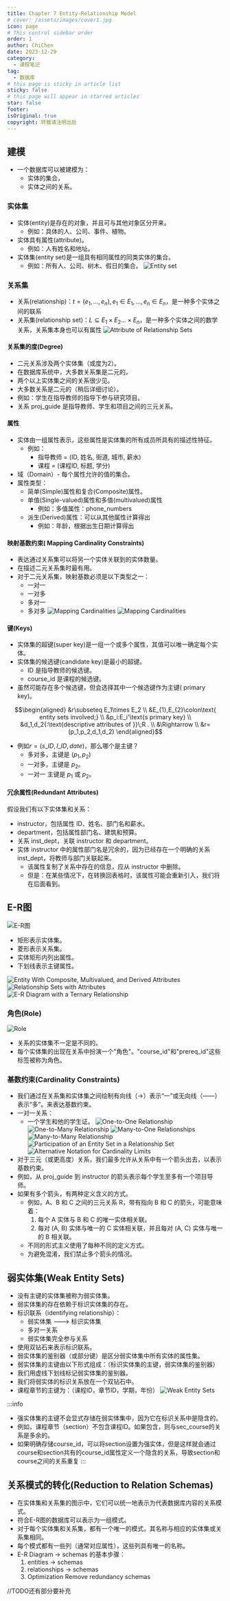 ```yaml
---
title: Chapter 7 Entity-Relationship Model
# cover: /assets/images/cover1.jpg
icon: page
# This control sidebar order
order: 1
author: ChiChen
date: 2023-12-29
category:
  - 课程笔记
tag:
  - 数据库
# this page is sticky in article list
sticky: false
# this page will appear in starred articles
star: false
footer: 
isOriginal: true
copyright: 转载请注明出处
---
```


## 建模

- 一个数据库可以被建模为：
  - 实体的集合，
  - 实体之间的关系。

### 实体集

- 实体(entity)是存在的对象，并且可与其他对象区分开来。
  - 例如：具体的人、公司、事件、植物。
- 实体具有属性(attribute)。
  - 例如：人有姓名和地址。
- 实体集(entity set)是一组具有相同属性的同类实体的集合。
  - 例如：所有人、公司、树木、假日的集合。
![Entity set](<images/Chapter7 Entity-Relationship Model/image.png>)

### 关系集

- 关系(relationship)：$t=(e_1,\ldots,e_n),e_1\in E_1,\ldots,e_n\in E_n$，是一种多个实体之间的联系
- 关系集(relationship set)：$L\subseteq E_1\times E_2\ldots \times E_n$，是一种多个实体之间的数学关系，关系集本身也可以有属性
![Attribute of  Relationship Sets](<images/Chapter7 Entity-Relationship Model/image-1.png>)

#### 关系集的度(Degree)

- 二元关系涉及两个实体集（或度为2）。
- 在数据库系统中，大多数关系集是二元的。
- 两个以上实体集之间的关系很少见。
- 大多数关系是二元的（稍后详细讨论）。
- 例如：学生在指导教师的指导下参与研究项目。
- 关系 proj_guide 是指导教师、学生和项目之间的三元关系。

#### 属性

- 实体由一组属性表示，这些属性是实体集的所有成员所具有的描述性特征。
  - 例如：
    - 指导教师 = (ID, 姓名, 街道, 城市, 薪水)
    - 课程 = (课程ID, 标题, 学分)
- 域（Domain）- 每个属性允许的值的集合。
- 属性类型：
  - 简单(Simple)属性和复合(Composite)属性。
  - 单值(Single-valued)属性和多值(multivalued)属性
    - 例如：多值属性：phone_numbers
  - 派生(Derived)属性：可以从其他属性计算得出
    - 例如：年龄，根据出生日期计算得出

#### 映射基数约束( Mapping Cardinality Constraints)

- 表达通过关系集可以将另一个实体关联到的实体数量。
- 在描述二元关系集时最有用。
- 对于二元关系集，映射基数必须是以下类型之一：
  - 一对一
  - 一对多
  - 多对一
  - 多对多
![Mapping Cardinalities](<images/Chapter7 Entity-Relationship Model/image-2.png>)
![Mapping Cardinalities](<images/Chapter7 Entity-Relationship Model/image-3.png>)

#### 键(Keys)

- 实体集的超键(super key)是一组一个或多个属性，其值可以唯一确定每个实体。
- 实体集的候选键(candidate key)是最小的超键。
  - ID 是指导教师的候选键。
  - course_id 是课程的候选键。
- 虽然可能存在多个候选键，但会选择其中一个候选键作为主键( primary key)。

$$\begin{aligned}
&r\subseteq E_1\times E_2 \\
&E_{1},E_{2}\colon\text{ entity sets involved;} \\
&p_i:E_i'\text{s primary key} \\
&d_1,d_2{:\text{descriptive attributes of }}\;R . \\
&\Rightarrow  \\
&r=(p_1,p_2,d_1,d_2)
\end{aligned}$$

- 例如$r=(s\_ID,I\_ID,date)$，那么哪个是主键？
  - 多对多，主键是 $(p_1, p_2)$
  - 一对多，主键是 $p_2$。
  - 一对一 主键是 $p_1$ 或 $p_2$。

#### 冗余属性(Redundant Attributes)
假设我们有以下实体集和关系：
- instructor，包括属性 ID、姓名、部门名和薪水。
- department，包括属性部门名、建筑和预算。
- 关系 inst_dept，关联 instructor 和 department。
- 实体 instructor 中的属性部门名是冗余的，因为已经存在一个明确的关系 inst_dept，将教师与部门关联起来。
  - 该属性复制了关系中存在的信息，应从 instructor 中删除。
  - 但是：在某些情况下，在转换回表格时，该属性可能会重新引入，我们将在后面看到。

## E-R图

![E-R图](<images/Chapter7 Entity-Relationship Model/image-4.png>)
- 矩形表示实体集。
- 菱形表示关系集。
- 实体矩形内列出属性。
- 下划线表示主键属性。

![Entity With Composite, Multivalued, and Derived Attributes](<images/Chapter7 Entity-Relationship Model/image-5.png>)
![Relationship Sets with Attributes](<images/Chapter7 Entity-Relationship Model/image-6.png>)
![E-R Diagram with a Ternary Relationship](<images/Chapter7 Entity-Relationship Model/image-14.png>)
### 角色(Role)
![Role](<images/Chapter7 Entity-Relationship Model/image-7.png>)
- 关系的实体集不一定是不同的。
- 每个实体集的出现在关系中扮演一个"角色"。"course_id"和"prereq_id"这些标签被称为角色。

### 基数约束(Cardinality Constraints)

- 我们通过在关系集和实体集之间绘制有向线（$\rightarrow$）表示“一”或无向线（$——$）表示“多”。来表达基数约束。
- 一对一关系：
  - 一个学生和他的学生证。
![One-to-One Relationship](<images/Chapter7 Entity-Relationship Model/image-8.png>)
![One-to-Many Relationship](<images/Chapter7 Entity-Relationship Model/image-9.png>)
![Many-to-One Relationships](<images/Chapter7 Entity-Relationship Model/image-10.png>)
![Many-to-Many Relationship](<images/Chapter7 Entity-Relationship Model/image-11.png>)
![ Participation of an Entity Set in a Relationship Set](<images/Chapter7 Entity-Relationship Model/image-12.png>)
![Alternative Notation for Cardinality Limits](<images/Chapter7 Entity-Relationship Model/image-13.png>)
- 对于三元（或更高度）关系，我们最多允许从关系中有一个箭头出去，以表示基数约束。
- 例如，从 proj_guide 到 instructor 的箭头表示每个学生至多有一个项目导师。
- 如果有多个箭头，有两种定义含义的方式。
  - 例如，A、B 和 C 之间的三元关系 R，带有指向 B 和 C 的箭头，可能意味着：
    1. 每个 A 实体与 B 和 C 的唯一实体相关联。
    2. 每对 (A, B) 实体与唯一的 C 实体相关联，并且每对 (A, C) 实体与唯一的 B 相关联。
  - 不同的形式主义使用了每种不同的定义方式。
  - 为避免混淆，我们禁止多个箭头的情况。

## 弱实体集(Weak Entity Sets)

- 没有主键的实体集被称为弱实体集。
- 弱实体集的存在依赖于标识实体集的存在。
- 标识联系（identifying relationship）：
  - 弱实体集 ---> 标识实体集
  - 多对一关系
  - 弱实体集完全参与关系
- 使用双钻石来表示标识联系。
- 弱实体集的鉴别器（或部分键）是区分弱实体集中所有实体的属性集。
- 弱实体集的主键由以下形式组成：（标识实体集的主键，弱实体集的鉴别器）
- 我们用虚线下划线标记弱实体集的鉴别器。
- 我们将弱实体的标识关系放在一个双钻石中。
- 课程章节的主键为：（课程ID，章节ID，学期，年份）
![Weak Entity Sets](<images/Chapter7 Entity-Relationship Model/image-15.png>)

:::info
- 强实体集的主键不会显式存储在弱实体集中，因为它在标识关系中是隐含的。
- 例如，课程章节（section）不包含课程ID。如果包含，则与sec_course的关系是多余的。
- 如果明确存储course_id，可以将section设置为强实体，但是这样就会通过course和section共有的course_id属性定义一个隐含的关系，导致section和course之间的关系重复
:::

## 关系模式的转化(Reduction to Relation Schemas)

- 在实体集和关系集的图示中，它们可以统一地表示为代表数据库内容的关系模式。
- 符合E-R图的数据库可以表示为一组模式。
- 对于每个实体集和关系集，都有一个唯一的模式，其名称与相应的实体集或关系集相同。
- 每个模式都有一些列（通常对应属性），这些列具有唯一的名称。
- E-R  Diagram -> schemas 的基本步骤：
  1. entities -> schemas
  2. relationships -> schemas
  3. Optimization Remove redundancy schemas

//TODO还有部分要补充
